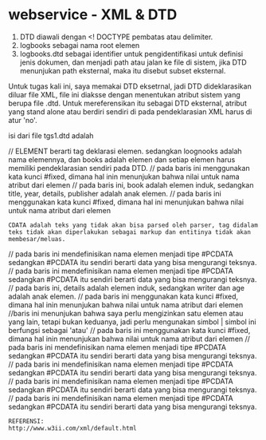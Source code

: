 # webservice - XML & DTD

<!DOCTYPE logbooks SYSTEM "logbooks.dtd">

1. DTD diawali dengan <! DOCTYPE pembatas atau delimiter.
2. logbooks sebagai nama root elemen
3. logbooks.dtd sebagai identifier untuk pengidentifikasi untuk definisi jenis dokumen, dan menjadi path atau jalan ke file di sistem, jika DTD menunjukan path eksternal, maka itu disebut subset eksternal.

Untuk tugas kali ini, saya memakai DTD eksetrnal, jadi DTD dideklarasikan diluar file XML, file ini diaksse dengan menentukan atribut sistem yang berupa file .dtd. Untuk mereferensikan itu sebagai DTD eksternal, atribut yang stand alone atau berdiri sendiri di pada pendeklarasian XML harus di atur 'no'.

isi dari file tgs1.dtd adalah

<?xml encoding="UTF-8"?>

<!ELEMENT logbooks (book)+> // ELEMENT berarti tag deklarasi elemen. sedangkan loognooks adalah nama elemennya, dan books adalah elemen dan setiap elemen harus memiliki pendeklarasian sendiri pada DTD.
<!ATTLIST logbooks // atribut DTD dimulai pada baris ini, jika elemen mengandung atribut.
    xmlns CDATA #FIXED ''> // pada baris ini menggunakan kata kunci #fixed, dimana hal inin menunjukan bahwa nilai untuk nama atribut dari elemen <book>
<!ELEMENT book (title,year,details,publisher)> // pada baris ini, book adalah elemen induk, sedangkan title, year, details, publisher adalah anak elemen.
<!ATTLIST book
    xmlns CDATA #FIXED ''>  // pada baris ini menggunakan kata kunci #fixed, dimana hal ini menunjukan bahwa nilai untuk nama atribut dari elemen <title,year,details,publisher>
    CDATA adalah teks yang tidak akan bisa parsed oleh parser, tag didalam teks tidak akan diperlakukan sebagai markup dan entitinya tidak akan membesar/meluas.

<!ELEMENT title (#PCDATA)> // pada baris ini mendefinisikan nama elemen menjadi tipe #PCDATA sedangkan #PCDATA itu sendiri berarti data yang bisa mengurangi teksnya.
<!ATTLIST title
    xmlns CDATA #FIXED ''>

<!ELEMENT year (#PCDATA)> // pada baris ini mendefinisikan nama elemen menjadi tipe #PCDATA sedangkan #PCDATA itu sendiri berarti data yang bisa mengurangi teksnya.
<!ATTLIST year
    xmlns CDATA #FIXED ''>

<!ELEMENT details (writer,age)> // pada baris ini, details adalah elemen induk, sedangkan writer dan age adalah anak elemen.
<!ATTLIST details
    xmlns CDATA #FIXED ''> // pada baris ini menggunakan kata kunci #fixed, dimana hal inin menunjukan bahwa nilai untuk nama atribut dari elemen <writer,age>

<!ELEMENT publisher (company|location)+> //baris ini menunjukan bahwa saya perlu mengizinkan satu elemen atau yang lain, tetapi bukan keduanya, jadi perlu mengunakan simbol | simbol ini berfungsi sebagai 'atau'
<!ATTLIST publisher
    xmlns CDATA #FIXED ''> // pada baris ini menggunakan kata kunci #fixed, dimana hal inin menunjukan bahwa nilai untuk nama atribut dari elemen <company|location>

<!ELEMENT writer (#PCDATA)> // pada baris ini mendefinisikan nama elemen menjadi tipe #PCDATA sedangkan #PCDATA itu sendiri berarti data yang bisa mengurangi teksnya.
<!ATTLIST writer
    xmlns CDATA #FIXED ''>

<!ELEMENT age (#PCDATA)> // pada baris ini mendefinisikan nama elemen menjadi tipe #PCDATA sedangkan #PCDATA itu sendiri berarti data yang bisa mengurangi teksnya.
<!ATTLIST age
    xmlns CDATA #FIXED ''>

<!ELEMENT company (#PCDATA)> // pada baris ini mendefinisikan nama elemen menjadi tipe #PCDATA sedangkan #PCDATA itu sendiri berarti data yang bisa mengurangi teksnya.
<!ATTLIST company
    xmlns CDATA #FIXED ''>

<!ELEMENT location (#PCDATA)> // pada baris ini mendefinisikan nama elemen menjadi tipe #PCDATA sedangkan #PCDATA itu sendiri berarti data yang bisa mengurangi teksnya.
<!ATTLIST location
    xmlns CDATA #FIXED ''>
    
    
    REFERENSI:
    http://www.w3ii.com/xml/default.html
